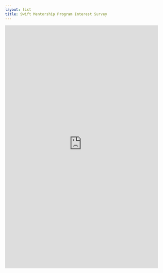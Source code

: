 ```yaml
---
layout: list
title: Swift Mentorship Program Interest Survey
---
```


<iframe src="https://essentials.applesurveys.com/jfe/form/SV_bKovI2JRyJG3394" height="800px" width="100%" frameBorder="0"></iframe>
